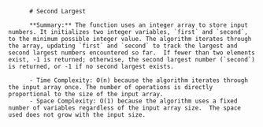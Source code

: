 
          # Second Largest

          **Summary:** The function uses an integer array to store input numbers. It initializes two integer variables, `first` and `second`, to the minimum possible integer value. The algorithm iterates through the array, updating `first` and `second` to track the largest and second largest numbers encountered so far.  If fewer than two elements exist, -1 is returned; otherwise, the second largest number (`second`) is returned, or -1 if no second largest exists.

          - Time Complexity: O(n) because the algorithm iterates through the input array once. The number of operations is directly proportional to the size of the input array.
          - Space Complexity: O(1) because the algorithm uses a fixed number of variables regardless of the input array size.  The space used does not grow with the input size.
          